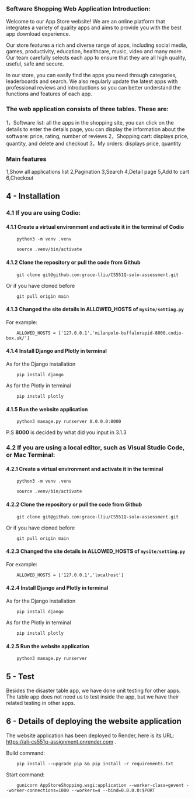 ### Software Shopping Web Application Introduction:
Welcome to our App Store website! We are an online platform that integrates a variety of quality apps and aims to provide you with the best app download experience.

Our store features a rich and diverse range of apps, including social media, games, productivity, education, healthcare, music, video and many more. Our team carefully selects each app to ensure that they are all high quality, useful, safe and secure.

In our store, you can easily find the apps you need through categories, leaderboards and search. We also regularly update the latest apps with professional reviews and introductions so you can better understand the functions and features of each app.

### The web application consists of three tables. These are:
1，Software list: all the apps in the shopping site, you can click on the details to enter the details page, you can display the information about the software: price, rating, number of reviews
2，Shopping cart: displays price, quantity, and delete and checkout
3，My orders: displays price, quantity

### Main features
1,Show all applications list
2,Pagination
3,Search
4,Detail page
5,Add to cart
6,Checkout

## 4 - Installation

### 4.1 If you are using Codio:

#### 4.1.1 Create a virtual environment and activate it in the terminal of Codio
``` shell
    python3 -m venv .venv 
```

``` shell
    source .venv/bin/activate 
```

#### 4.1.2 Clone the repository or pull the code from Github
``` shell
    git clone git@github.com:grace-lliu/CS551Q-solo-assessment.git
```
Or if you have cloned before

``` shell
    git pull origin main
```

#### 4.1.3 Changed the site details in **ALLOWED_HOSTS** of ```mysite/setting.py```

For example:

``` shell
    ALLOWED_HOSTS = ['127.0.0.1','milanpolo-buffalorapid-8000.codio-box.uk/']
```

#### 4.1.4 Install Django and Plotly in terminal

As for the Django installation

``` shell
    pip install django
```

As for the Plotly in terminal

``` shell
    pip install plotly
```

#### 4.1.5 Run the website application

``` shell
    python3 manage.py runserver 0.0.0.0:8000
```

P.S **8000** is decided by what did you input in 3.1.3

### 4.2 If you are using a local editor, such as Visual Studio Code, or Mac Terminal:

#### 4.2.1 Create a virtual environment and activate it in the terminal
``` shell
    python3 -m venv .venv 
```

``` shell
    source .venv/bin/activate 
```

#### 4.2.2 Clone the repository or pull the code from Github
``` shell
    git clone git@github.com:grace-lliu/CS551Q-solo-assessment.git
```
Or if you have cloned before

``` shell
    git pull origin main
```

#### 4.2.3 Changed the site details in **ALLOWED_HOSTS** of ```mysite/setting.py```

For example:

``` shell
    ALLOWED_HOSTS = ['127.0.0.1','localhost']
```

#### 4.2.4 Install Django and Plotly in terminal

As for the Django installation

``` shell
    pip install django
```

As for the Plotly in terminal

``` shell
    pip install plotly
```

#### 4.2.5 Run the website application

``` shell
    python3 manage.py runserver
```

## 5 - Test

Besides the disaster table app, we have done unit testing for other apps. The table app does not need us to test inside the app, but we have their related testing in other apps. 

## 6 - Details of deploying the website application

The website application has been deployed to Render, here is its URL: https://ali-cs551q-assignment.onrender.com .

Build command:

``` shell
    pip install --upgrade pip && pip install -r requirements.txt
```

Start command:

``` shell
    gunicorn AppStoreShopping.wsgi:application --worker-class=gevent --worker-connections=1000 --workers=4 --bind=0.0.0.0:$PORT
```
